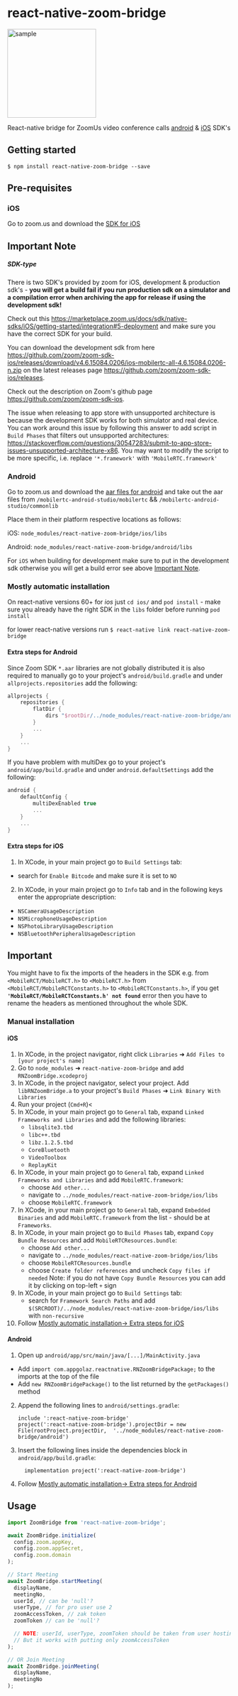 
# react-native-zoom-bridge

<img width="200" alt="sample" src="images/Sample.png">

React-native bridge for ZoomUs video conference calls [android](https://github.com/zoom/zoom-sdk-android) & [iOS](https://github.com/zoom/zoom-sdk-ios) SDK's

## Getting started

`$ npm install react-native-zoom-bridge --save`

## Pre-requisites

### iOS
Go to zoom.us and download the [SDK for iOS](https://marketplace.zoom.us/docs/sdk/native-sdks/android/getting-started/install-sdk#1-download-the-zoom-sdk)

## Important Note
##### SDK-type

There is two SDK's provided by zoom for iOS, development & production sdk's - **you will get a build fail if you run production sdk on a simulator and a compilation error when archiving the app for release if using the development sdk!**

Check out this https://marketplace.zoom.us/docs/sdk/native-sdks/iOS/getting-started/integration#5-deployment and make sure you have the correct SDK for your build. 

You can download the development sdk from here https://github.com/zoom/zoom-sdk-ios/releases/download/v4.6.15084.0206/ios-mobilertc-all-4.6.15084.0206-n.zip on the latest releases page https://github.com/zoom/zoom-sdk-ios/releases. 

Check out the description on Zoom's github page https://github.com/zoom/zoom-sdk-ios.

The issue when releasing to app store with unsupported architecture is because the development SDK works for both simulator and real device. You can work around this issue by following this answer to add script in `Build Phases` that filters out unsupported architectures: https://stackoverflow.com/questions/30547283/submit-to-app-store-issues-unsupported-architecture-x86. You may want to modify the script to be more specific, i.e. replace `'*.framework'` with `'MobileRTC.framework'`

### Android
Go to zoom.us and download the [aar files for android](https://marketplace.zoom.us/docs/sdk/native-sdks/android/getting-started/install-sdk#1-download-the-zoom-sdk) and take out the aar files from `/mobilertc-android-studio/mobilertc` && `/mobilertc-android-studio/commonlib`

Place them in their platform respective locations as follows:

iOS: `node_modules/react-native-zoom-bridge/ios/libs`

Android: `node_modules/react-native-zoom-bridge/android/libs`

For `iOS` when building for development make sure to put in the development sdk otherwise you will get a build error see above [Important Note](#SDK-type).

### Mostly automatic installation

On react-native versions 60+ for *ios* just `cd ios/` and `pod install` - make sure you already have the right SDK in the `libs` folder before running `pod install`

for lower react-native versions run `$ react-native link react-native-zoom-bridge`

#### Extra steps for Android

Since Zoom SDK `*.aar` libraries are not globally distributed
it is also required to manually go to your project's `android/build.gradle` and under `allprojects.repositories` add the following:
```gradle
allprojects {
    repositories {
        flatDir {
            dirs "$rootDir/../node_modules/react-native-zoom-bridge/android/libs"
        }
        ...
    }
    ...
}
```

If you have problem with multiDex go to your project's `android/app/build.gradle` and under `android.defaultSettings` add the following:
```gradle
android {
    defaultConfig {
        multiDexEnabled true
        ...
    }
    ...
}
```

#### Extra steps for iOS

1. In XCode, in your main project go to `Build Settings` tab:
* search for `Enable Bitcode` and make sure it is set to `NO`

2. In XCode, in your main project go to `Info` tab and in the following keys enter the appropriate description:
* `NSCameraUsageDescription`
* `NSMicrophoneUsageDescription`
* `NSPhotoLibraryUsageDescription`
* `NSBluetoothPeripheralUsageDescription`
  
## Important

You might have to fix the imports of the headers in the SDK e.g. from `<MobileRCT/MobileRCT.h>` to `<MobileRCT.h>` from `<MobileRCT/MobileRCTConstants.h>` to `<MobileRCTConstants.h>`, if you get **`'MobileRCT/MobileRCTConstants.h' not found`** error then you have to rename the headers as mentioned throughout the whole SDK.

### Manual installation

#### iOS

1. In XCode, in the project navigator, right click `Libraries` ➜ `Add Files to [your project's name]`
2. Go to `node_modules` ➜ `react-native-zoom-bridge` and add `RNZoomBridge.xcodeproj`
3. In XCode, in the project navigator, select your project. Add `libRNZoomBridge.a` to your project's `Build Phases` ➜ `Link Binary With Libraries`
4. Run your project (`Cmd+R`)<
5. In XCode, in your main project go to `General` tab, expand `Linked Frameworks and Libraries` and add the following libraries:
   * `libsqlite3.tbd`
   * `libc++.tbd`
   * `libz.1.2.5.tbd`
   * `CoreBluetooth`
   * `VideoToolbox`
   * `ReplayKit`
6. In XCode, in your main project go to `General` tab, expand `Linked Frameworks and Libraries` and add `MobileRTC.framework`:
   * choose `Add other...`
   * navigate to `../node_modules/react-native-zoom-bridge/ios/libs`
   * choose `MobileRTC.framework`
7. In XCode, in your main project go to `General` tab, expand `Embedded Binaries` and add `MobileRTC.framework` from the list - should be at `Frameworks`.
8. In XCode, in your main project go to `Build Phases` tab, expand `Copy Bundle Resources` and add `MobileRTCResources.bundle`:
   * choose `Add other...`
   * navigate to `../node_modules/react-native-zoom-bridge/ios/libs`
   * choose `MobileRTCResources.bundle`
   * choose `Create folder references` and uncheck `Copy files if needed`
Note: if you do not have `Copy Bundle Resources` you can add it by clicking on top-left `+` sign
9. In XCode, in your main project go to `Build Settings` tab:
   * search for `Framework Search Paths` and add `$(SRCROOT)/../node_modules/react-native-zoom-bridge/ios/libs` with `non-recursive`
10. Follow [Mostly automatic installation-> Extra steps for iOS](#extra-steps-for-ios)

#### Android

1. Open up `android/app/src/main/java/[...]/MainActivity.java`
  - Add `import com.appgolaz.reactnative.RNZoomBridgePackage;` to the imports at the top of the file
  - Add `new RNZoomBridgePackage()` to the list returned by the `getPackages()` method
2. Append the following lines to `android/settings.gradle`:
  	```
  	include ':react-native-zoom-bridge'
  	project(':react-native-zoom-bridge').projectDir = new File(rootProject.projectDir, 	'../node_modules/react-native-zoom-bridge/android')
  	```
3. Insert the following lines inside the dependencies block in `android/app/build.gradle`:
  	```
      implementation project(':react-native-zoom-bridge')
  	```
4. Follow [Mostly automatic installation-> Extra steps for Android](#extra-steps-for-android)

## Usage

```javascript
import ZoomBridge from 'react-native-zoom-bridge';

await ZoomBridge.initialize(
  config.zoom.appKey,
  config.zoom.appSecret,
  config.zoom.domain
);

// Start Meeting
await ZoomBridge.startMeeting(
  displayName,
  meetingNo,
  userId, // can be 'null'?
  userType, // for pro user use 2
  zoomAccessToken, // zak token
  zoomToken // can be 'null'?

  // NOTE: userId, userType, zoomToken should be taken from user hosting this meeting (not sure why it is required)
  // But it works with putting only zoomAccessToken
);

// OR Join Meeting
await ZoomBridge.joinMeeting(
  displayName,
  meetingNo
);
```
